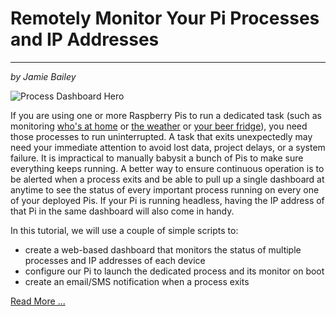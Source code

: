 # Remotely Monitor Your Pi Processes and IP Addresses
---
_by Jamie Bailey_

![Process Dashboard Hero](https://github.com/InitialState/pi-process-dashboard/wiki/img/pi_process_dashboard.jpg)

If you are using one or more Raspberry Pis to run a dedicated task (such as monitoring [who's at home](https://github.com/initialstate/pi-sensor-free-presence-detector/wiki) or [the weather](https://github.com/initialstate/wunderground-sensehat/wiki) or [your beer fridge](https://github.com/initialstate/beerfridge/wiki)), you need those processes to run uninterrupted. A task that exits unexpectedly may need your immediate attention to avoid lost data, project delays, or a system failure. It is impractical to manually babysit a bunch of Pis to make sure everything keeps running. A better way to ensure continuous operation is to be alerted when a process exits and be able to pull up a single dashboard at anytime to see the status of every important process running on every one of your deployed Pis. If your Pi is running headless, having the IP address of that Pi in the same dashboard will also come in handy. 

In this tutorial, we will use a couple of simple scripts to:
- create a web-based dashboard that monitors the status of multiple processes and IP addresses of each device
- configure our Pi to launch the dedicated process and its monitor on boot
- create an email/SMS notification when a process exits

[Read More ...](https://github.com/initialstate/pi-process-dashboard/wiki)
